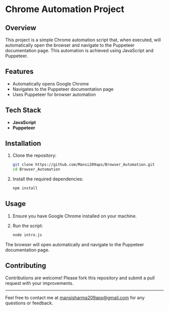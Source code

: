# Chrome Automation Project

## Overview

This project is a simple Chrome automation script that, when executed, will automatically open the browser and navigate to the Puppeteer documentation page. This automation is achieved using JavaScript and Puppeteer.

## Features

- Automatically opens Google Chrome
- Navigates to the Puppeteer documentation page
- Uses Puppeteer for browser automation

## Tech Stack

- **JavaScript**
- **Puppeteer**

## Installation

1. Clone the repository:
   ```bash
   git clone https://github.com/Mansi209aps/Browser_Automation.git
   cd Browser_Automation
   ```

2. Install the required dependencies:
   ```bash
   npm install
   ```

## Usage

1. Ensure you have Google Chrome installed on your machine.
2. Run the script:

   ```bash
   node intro.js
   ```

The browser will open automatically and navigate to the Puppeteer documentation page.

## Contributing

Contributions are welcome! Please fork this repository and submit a pull request with your improvements.

---

Feel free to contact me at [mansisharma209aps@gmail.com](mailto:mansisharma209aps@gmail.com) for any questions or feedback.
